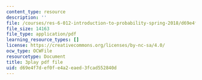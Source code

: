 ```yaml
---
content_type: resource
description: ''
file: /courses/res-6-012-introduction-to-probability-spring-2018/d69e4f7def0fe4a2eaed3fcad552840d_uxVRfj60z98.pdf
file_size: 14163
file_type: application/pdf
learning_resource_types: []
license: https://creativecommons.org/licenses/by-nc-sa/4.0/
ocw_type: OCWFile
resourcetype: Document
title: 3play pdf file
uid: d69e4f7d-ef0f-e4a2-eaed-3fcad552840d
---
```

